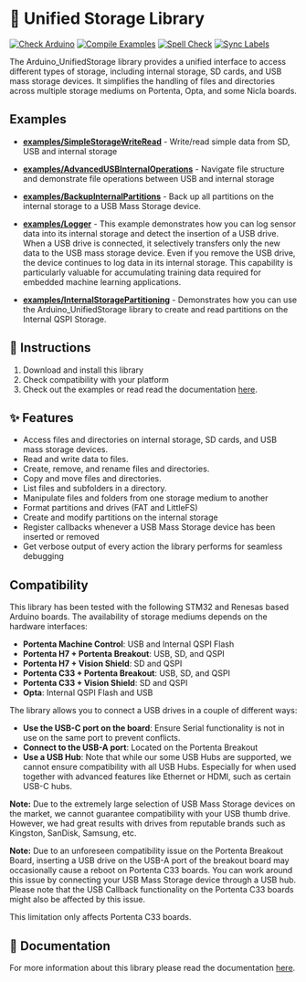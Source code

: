# 💾 Unified Storage Library 

[![Check Arduino](https://github.com/arduino-libraries/Arduino_UnifiedStorage/actions/workflows/check-arduino.yml/badge.svg)](https://github.com/arduino-libraries/Arduino_UnifiedStorage/actions/workflows/check-arduino.yml) [![Compile Examples](https://github.com/arduino-libraries/Arduino_UnifiedStorage/actions/workflows/compile-examples.yml/badge.svg)](https://github.com/arduino-libraries/Arduino_UnifiedStorage/actions/workflows/compile-examples.yml) [![Spell Check](https://github.com/arduino-libraries/Arduino_UnifiedStorage/actions/workflows/spell-check.yml/badge.svg)](https://github.com/arduino-libraries/Arduino_UnifiedStorage/actions/workflows/spell-check.yml) [![Sync Labels](https://github.com/arduino-libraries/Arduino_UnifiedStorage/actions/workflows/sync-labels.yml/badge.svg)](https://github.com/arduino-libraries/Arduino_UnifiedStorage/actions/workflows/sync-labels.yml)

The Arduino_UnifiedStorage library provides a unified interface to access different types of storage, including internal storage, SD cards, and USB mass storage devices. It simplifies the handling of files and directories across multiple storage mediums on Portenta, Opta, and some Nicla boards.

## Examples

* [**examples/SimpleStorageWriteRead**](https://github.com/arduino-libraries/Arduino_UnifiedStorage/blob/main/examples/SimpleStorageWriteRead/SimpleStorageWriteRead.ino) - Write/read simple data from SD, USB and internal storage

* [**examples/AdvancedUSBInternalOperations**](https://github.com/arduino-libraries/Arduino_UnifiedStorage/blob/main/examples/AdvancedUSBInternalOperations/AdvancedUSBInternalOperations.ino) - Navigate file structure and demonstrate file operations between USB and internal storage

* [**examples/BackupInternalPartitions**](https://github.com/arduino-libraries/Arduino_UnifiedStorage/blob/main/examples/BackupInternalPartitions/BackupInternalPartitions.ino) - Back up all partitions on the internal storage to a USB Mass Storage device.

* [**examples/Logger**](https://github.com/arduino-libraries/Arduino_UnifiedStorage/blob/main/examples/Logger/Logger.ino) - This example demonstrates how you can log sensor data into its internal storage and detect the insertion of a USB drive. When a USB drive is connected, it selectively transfers only the new data to the USB mass storage device. Even if you remove the USB drive, the device continues to log data in its internal storage. This capability is particularly valuable for accumulating training data required for embedded machine learning applications.
 
* [**examples/InternalStoragePartitioning**](https://github.com/arduino-libraries/Arduino_UnifiedStorage/blob/main/examples/InternalStoragePartitioning/InternalStoragePartitioning.ino) - Demonstrates how you can use the Arduino_UnifiedStorage library to create and read partitions on the Internal QSPI Storage. 
 
## 👀 Instructions

1. Download and install this library
2. Check compatibility with your platform
3. Check out the examples or read read the documentation [here](./docs).

## ✨ Features

* Access files and directories on internal storage, SD cards, and USB mass storage devices.
* Read and write data to files.
* Create, remove, and rename files and directories.
* Copy and move files and directories.
* List files and subfolders in a directory.
* Manipulate files and folders from one storage medium to another
* Format partitions and drives (FAT and LittleFS)
* Create and modify partitions on the internal storage
* Register callbacks whenever a USB Mass Storage device has been inserted or removed
* Get verbose output of every action the library performs for seamless debugging

## Compatibility

This library has been tested with the following STM32 and Renesas based Arduino boards. The availability of storage mediums depends on the hardware interfaces:

* **Portenta Machine Control**: USB and Internal QSPI Flash
* **Portenta H7 + Portenta Breakout**: USB, SD, and QSPI
* **Portenta H7 + Vision Shield**: SD and QSPI
* **Portenta C33 + Portenta Breakout**: USB, SD, and QSPI
* **Portenta C33 + Vision Shield**: SD and QSPI
* **Opta**: Internal QSPI Flash and USB


The library allows you to connect a USB drives in a couple of different ways:

* **Use the USB-C port on the board**: Ensure Serial functionality is not in use on the same port to prevent conflicts.
* **Connect to the USB-A port**: Located on the Portenta Breakout
* **Use a USB Hub**: Note that while our some USB Hubs are supported, we cannot ensure compatibility with all USB Hubs. Especially for when used together with advanced features like Ethernet or HDMI, such as certain USB-C hubs.

**Note:** Due to the extremely large selection of USB Mass Storage devices on the market, we cannot guarantee compatibility with your USB thumb drive. However, we had great results with drives from reputable brands such as Kingston, SanDisk, Samsung, etc.

**Note:** Due to an unforeseen compatibility issue on the Portenta Breakout Board, inserting a USB drive on the USB-A port of the breakout board may occasionally cause a reboot on Portenta C33 boards. You can work around this issue by connecting your USB Mass Storage device through a USB hub. Please note that the USB Callback functionality on the Portenta C33 boards might also be affected by this issue.

This limitation only affects Portenta C33 boards.

## 📖 Documentation

For more information about this library please read the documentation [here](./docs).
